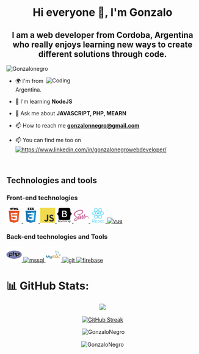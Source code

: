 <h1 align="center">Hi everyone 👋, I'm Gonzalo</h1>
<h2 align="center">I am a web developer from Cordoba, Argentina who really enjoys learning new ways to create different solutions through code.</h2>

<p align="left"><img src="https://komarev.com/ghpvc/?username=Gonzalonegro&label=Profile%20views&color=0e75b6&style=flat" alt="Gonzalonegro" /> </p>

<img align="right" alt="Coding" width="400" src="https://miro.medium.com/max/1360/1*IRGHmiGsa16stedQvIaZfw.gif">

- 🌍 I'm from Argentina.

- 🧠  I'm learning **NodeJS**

- 💬 Ask me about **JAVASCRIPT, PHP, MEARN**

- 📫 How to reach me **gonzalonnegro@gmail.com**

- 📫 You can find me too on <a href="https://www.linkedin.com/in/gonzalonegrowebdeveloper" target="blank"><img align="center" src="https://raw.githubusercontent.com/rahuldkjain/github-profile-readme-generator/master/src/images/icons/Social/linked-in-alt.svg" alt="https://www.linkedin.com/in/gonzalonegrowebdeveloper/" height="30" width="40" /></a>

<br>

## Technologies and tools

### Front-end technologies
<div>
  <a href="https://www.w3.org/html/" target="_blank" rel="noreferrer"> <img src="https://raw.githubusercontent.com/devicons/devicon/master/icons/html5/html5-original-wordmark.svg" alt="html5" width="40" height="40"/> </a>
  <a href="https://www.w3schools.com/css/" target="_blank" rel="noreferrer"> <img src="https://raw.githubusercontent.com/devicons/devicon/master/icons/css3/css3-original-wordmark.svg" alt="css3" width="40" height="40"/> </a>
  <a href="https://developer.mozilla.org/en-US/docs/Web/JavaScript" target="_blank" rel="noreferrer"> <img src="https://raw.githubusercontent.com/devicons/devicon/master/icons/javascript/javascript-original.svg" alt="javascript" width="40" height="40"/> </a>
  <a href="https://getbootstrap.com" target="_blank" rel="noreferrer"> <img src="https://raw.githubusercontent.com/devicons/devicon/master/icons/bootstrap/bootstrap-plain-wordmark.svg" alt="bootstrap" width="40" height="40"/> </a>
  <a href="https://sass-lang.com" target="_blank" rel="noreferrer"> <img src="https://raw.githubusercontent.com/devicons/devicon/master/icons/sass/sass-original.svg" alt="sass" width="40" height="40"/> </a>
  <a href="https://reactjs.org/" target="_blank" rel="noreferrer"> <img src="https://raw.githubusercontent.com/devicons/devicon/master/icons/react/react-original-wordmark.svg" alt="react" width="40" height="40"/> </a>
    <a href="https://vuejs.org/" target="_blank" rel="noreferrer"> <img src="https://www.vectorlogo.zone/logos/vuejs/vuejs-icon.svg" alt="vue" width="40" height="40"/> </a>
</div>



### Back-end technologies and Tools
<div>
  <a href="https://www.php.net" target="_blank" rel="noreferrer"> <img src="https://raw.githubusercontent.com/devicons/devicon/master/icons/php/php-original.svg" alt="php" width="40" height="40"/> </a>
  <a href="https://www.microsoft.com/en-us/sql-server" target="_blank" rel="noreferrer"> <img src="https://www.svgrepo.com/show/303229/microsoft-sql-server-logo.svg" alt="mssql" width="40" height="40"/> </a>
<a href="https://www.mysql.com/" target="_blank" rel="noreferrer"> <img src="https://raw.githubusercontent.com/devicons/devicon/master/icons/mysql/mysql-original-wordmark.svg" alt="mysql" width="40" height="40"/> </a>
  <a href="https://git-scm.com/" target="_blank" rel="noreferrer"> <img src="https://www.vectorlogo.zone/logos/git-scm/git-scm-icon.svg" alt="git" width="40" height="40"/>
      <a href="https://firebase.google.com/" target="_blank" rel="noreferrer"> <img src="https://www.vectorlogo.zone/logos/firebase/firebase-icon.svg" alt="firebase" width="40" height="40"/> </a>
</div>

# 📊 GitHub Stats:
<div align="center">

![](http://github-profile-summary-cards.vercel.app/api/cards/profile-details?username=GonzaloNegro&theme=gruvbox)
  
 [![GitHub Streak](https://github-readme-streak-stats.herokuapp.com?user=GonzaloNegro&theme=dark&hide_border=true&border_radius=4&mode=weekly)](https://git.io/streak-stats)
  
<p>&nbsp;<img align="center" src="https://github-readme-stats-git-masterrstaa-rickstaa.vercel.app/api?username=GonzaloNegro&show_icons=true&locale=en&theme=gruvbox" alt="GonzaloNegro" /></p>
  
<p><img align="center" src="https://github-readme-stats-git-masterrstaa-rickstaa.vercel.app/api/top-langs?username=GonzaloNegro&show_icons=true&locale=en&layout=compact&theme=gruvbox" alt="GonzaloNegro" /></p>

</div>
